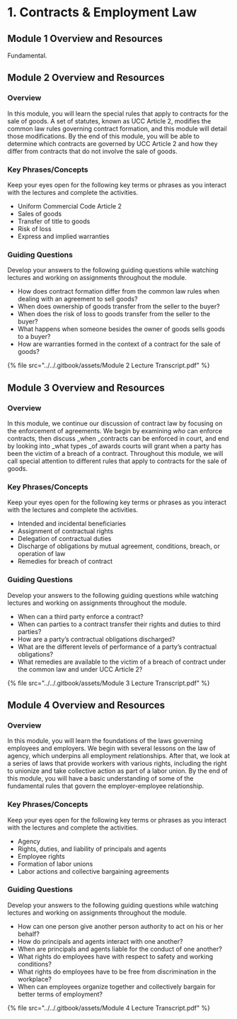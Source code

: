 # 1. Contracts & Employment Law

## Module 1 Overview and Resources

Fundamental.

## Module 2 Overview and Resources

### Overview

In this module, you will learn the special rules that apply to contracts for the sale of goods. A set of statutes, known as UCC Article 2, modifies the common law rules governing contract formation, and this module will detail those modifications. By the end of this module, you will be able to determine which contracts are governed by UCC Article 2 and how they differ from contracts that do not involve the sale of goods.

### Key Phrases/Concepts

Keep your eyes open for the following key terms or phrases as you interact with the lectures and complete the activities.

* Uniform Commercial Code Article 2
* Sales of goods
* Transfer of title to goods
* Risk of loss
* Express and implied warranties

### Guiding Questions

Develop your answers to the following guiding questions while watching lectures and working on assignments throughout the module.

* How does contract formation differ from the common law rules when dealing with an agreement to sell goods?
* When does ownership of goods transfer from the seller to the buyer?
* When does the risk of loss to goods transfer from the seller to the buyer?
* What happens when someone besides the owner of goods sells goods to a buyer?
* How are warranties formed in the context of a contract for the sale of goods?

{% file src="../../.gitbook/assets/Module 2 Lecture Transcript.pdf" %}

## Module 3 Overview and Resources

### Overview

In this module, we continue our discussion of contract law by focusing on the enforcement of agreements. We begin by examining _who_ can enforce contracts, then discuss _when _contracts can be enforced in court, and end by looking into _what types _of awards courts will grant when a party has been the victim of a breach of a contract. Throughout this module, we will call special attention to different rules that apply to contracts for the sale of goods.

### Key Phrases/Concepts

Keep your eyes open for the following key terms or phrases as you interact with the lectures and complete the activities.

* Intended and incidental beneficiaries
* Assignment of contractual rights
* Delegation of contractual duties
* Discharge of obligations by mutual agreement, conditions, breach, or operation of law
* Remedies for breach of contract

### Guiding Questions

Develop your answers to the following guiding questions while watching lectures and working on assignments throughout the module.

* When can a third party enforce a contract?
* When can parties to a contract transfer their rights and duties to third parties?
* How are a party’s contractual obligations discharged?
* What are the different levels of performance of a party’s contractual obligations?
* What remedies are available to the victim of a breach of contract under the common law and under UCC Article 2?

{% file src="../../.gitbook/assets/Module 3 Lecture Transcript.pdf" %}

## Module 4 Overview and Resources

### Overview

In this module, you will learn the foundations of the laws governing employees and employers. We begin with several lessons on the law of agency, which underpins all employment relationships. After that, we look at a series of laws that provide workers with various rights, including the right to unionize and take collective action as part of a labor union. By the end of this module, you will have a basic understanding of some of the fundamental rules that govern the employer-employee relationship.

### Key Phrases/Concepts

Keep your eyes open for the following key terms or phrases as you interact with the lectures and complete the activities.

* Agency
* Rights, duties, and liability of principals and agents
* Employee rights
* Formation of labor unions
* Labor actions and collective bargaining agreements

### Guiding Questions

Develop your answers to the following guiding questions while watching lectures and working on assignments throughout the module.

* How can one person give another person authority to act on his or her behalf?
* How do principals and agents interact with one another?
* When are principals and agents liable for the conduct of one another?
* What rights do employees have with respect to safety and working conditions?
* What rights do employees have to be free from discrimination in the workplace?
* When can employees organize together and collectively bargain for better terms of employment?

{% file src="../../.gitbook/assets/Module 4 Lecture Transcript.pdf" %}
